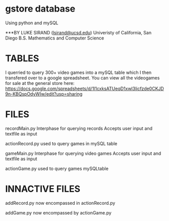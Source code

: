 # gstore database
  Using python and mySQL

***BY LUKE SIRAND (lsirand@ucsd.edu)
  Univeristy of California, San Diego
  B.S. Mathematics and Computer Science

# TABLES
  
  I querried to query 300+ video games into a mySQL table which I then transfered over to a google spreadsheet. 
  You can view all the videogames for sale at the general store here:
  https://docs.google.com/spreadsheets/d/1l1cxksATUeqD1xwl3licfzde0CKJD9n-KBQspOdyWIw/edit?usp=sharing
  
  

# FILES

recordMain.py
  Interphase for querying records
  Accepts user input and textfile as input

actionRecord.py
  used to query games in mySQL table 

gameMain.py
  Interphase for querying video games
  Accepts user input and textfile as input

actionGame.py
  used to query games mySQLtable
  
  
# INNACTIVE FILES
  addRecord.py
    now encompassed in actionRecord.py
    
  addGame.py
    now encompassed by actionGame.py
    
   
